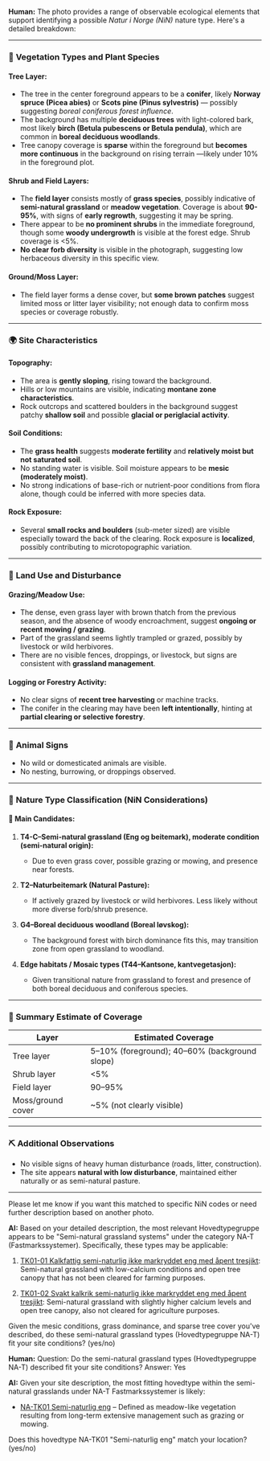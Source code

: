 **Human:** The photo provides a range of observable ecological elements that support identifying a possible *Natur i Norge (NiN)* nature type. Here's a detailed breakdown:

---

### 🌿 **Vegetation Types and Plant Species**

#### **Tree Layer:**
- The tree in the center foreground appears to be a **conifer**, likely **Norway spruce (Picea abies)** or **Scots pine (Pinus sylvestris)** — possibly suggesting *boreal coniferous forest influence*.
- The background has multiple **deciduous trees** with light-colored bark, most likely **birch (Betula pubescens or Betula pendula)**, which are common in **boreal deciduous woodlands**.
- Tree canopy coverage is **sparse** within the foreground but **becomes more continuous** in the background on rising terrain —likely under 10% in the foreground plot.

#### **Shrub and Field Layers:**
- The **field layer** consists mostly of **grass species**, possibly indicative of **semi-natural grassland** or **meadow vegetation**. Coverage is about **90-95%**, with signs of **early regrowth**, suggesting it may be spring.
- There appear to be **no prominent shrubs** in the immediate foreground, though some **woody undergrowth** is visible at the forest edge. Shrub coverage is <5%.
- **No clear forb diversity** is visible in the photograph, suggesting low herbaceous diversity in this specific view.

#### **Ground/Moss Layer:**
- The field layer forms a dense cover, but **some brown patches** suggest limited moss or litter layer visibility; not enough data to confirm moss species or coverage robustly.

---

### 🌍 **Site Characteristics**

#### **Topography:**
- The area is **gently sloping**, rising toward the background.
- Hills or low mountains are visible, indicating **montane zone characteristics**.
- Rock outcrops and scattered boulders in the background suggest patchy **shallow soil** and possible **glacial or periglacial activity**.

#### **Soil Conditions:**
- The **grass health** suggests **moderate fertility** and **relatively moist but not saturated soil**.
- No standing water is visible. Soil moisture appears to be **mesic (moderately moist)**.
- No strong indications of base-rich or nutrient-poor conditions from flora alone, though could be inferred with more species data.

#### **Rock Exposure:**
- Several **small rocks and boulders** (sub-meter sized) are visible especially toward the back of the clearing. Rock exposure is **localized**, possibly contributing to microtopographic variation.

---

### 🚜 **Land Use and Disturbance**

#### **Grazing/Meadow Use:**
- The dense, even grass layer with brown thatch from the previous season, and the absence of woody encroachment, suggest **ongoing or recent mowing / grazing**.
- Part of the grassland seems lightly trampled or grazed, possibly by livestock or wild herbivores.
- There are no visible fences, droppings, or livestock, but signs are consistent with **grassland management**.

#### **Logging or Forestry Activity:**
- No clear signs of **recent tree harvesting** or machine tracks.
- The conifer in the clearing may have been **left intentionally**, hinting at **partial clearing or selective forestry**.

---

### 🐞 **Animal Signs**
- No wild or domesticated animals are visible.
- No nesting, burrowing, or droppings observed.

---

### 🔎 **Nature Type Classification (NiN Considerations)**

#### 🌾 **Main Candidates:**
1. **T4-C–Semi-natural grassland (Eng og beitemark), moderate condition (semi-natural origin):**  
   - Due to even grass cover, possible grazing or mowing, and presence near forests.

2. **T2–Naturbeitemark (Natural Pasture):**  
   - If actively grazed by livestock or wild herbivores. Less likely without more diverse forb/shrub presence.

3. **G4–Boreal deciduous woodland (Boreal løvskog):**  
   - The background forest with birch dominance fits this, may transition zone from open grassland to woodland.

4. **Edge habitats / Mosaic types (T44–Kantsone, kantvegetasjon):**  
   - Given transitional nature from grassland to forest and presence of both boreal deciduous and coniferous species.

---

### 📝 Summary Estimate of Coverage
| Layer             | Estimated Coverage |
|------------------|--------------------|
| Tree layer        | 5–10% (foreground); 40–60% (background slope) |
| Shrub layer       | <5%                 |
| Field layer       | 90–95%              |
| Moss/ground cover | ~5% (not clearly visible) |

---

### ⛏️ Additional Observations
- No visible signs of heavy human disturbance (roads, litter, construction).
- The site appears **natural with low disturbance**, maintained either naturally or as semi-natural pasture.

---

Please let me know if you want this matched to specific NiN codes or need further description based on another photo.

**AI:** Based on your detailed description, the most relevant Hovedtypegruppe appears to be "Semi-natural grassland systems" under the category NA-T (Fastmarkssystemer). Specifically, these types may be applicable:

1. [TK01-01 Kalkfattig semi-naturlig ikke markryddet eng med åpent tresjikt](https://naturinorge.artsdatabanken.no/NIN-3.0-T-C-PE-NA-MB-TK01-01): Semi-natural grassland with low-calcium conditions and open tree canopy that has not been cleared for farming purposes.

2. [TK01-02 Svakt kalkrik semi-naturlig ikke markryddet eng med åpent tresjikt](https://naturinorge.artsdatabanken.no/NIN-3.0-T-C-PE-NA-MB-TK01-02): Semi-natural grassland with slightly higher calcium levels and open tree canopy, also not cleared for agriculture purposes.

Given the mesic conditions, grass dominance, and sparse tree cover you've described, do these semi-natural grassland types (Hovedtypegruppe NA-T) fit your site conditions? (yes/no)

**Human:** Question: Do the semi-natural grassland types (Hovedtypegruppe NA-T) described fit your site conditions? 
Answer: Yes

**AI:** Given your site description, the most fitting hovedtype within the semi-natural grasslands under NA-T Fastmarkssystemer is likely:

- [NA-TK01 Semi-naturlig eng](https://naturinorge.artsdatabanken.no/NIN-3.0-T-C-PE-NA-MB-A-TK01) – Defined as meadow-like vegetation resulting from long-term extensive management such as grazing or mowing.

Does this hovedtype NA-TK01 "Semi-naturlig eng" match your location? (yes/no)